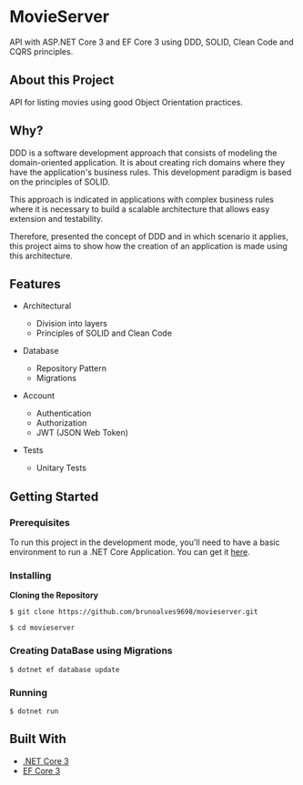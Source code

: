 # MovieServer

API with ASP.NET Core 3 and EF Core 3 using DDD, SOLID, Clean Code and CQRS principles.

## About this Project

API for listing movies using good Object Orientation practices.

## Why?

DDD is a software development approach that consists of modeling the domain-oriented application. It is about creating rich domains where they have the application's business rules. This development paradigm is based on the principles of SOLID.

This approach is indicated in applications with complex business rules where it is necessary to build a scalable architecture that allows easy extension and testability.

Therefore, presented the concept of DDD and in which scenario it applies, this project aims to show how the creation of an application is made using this architecture.

## Features

- Architectural
  - Division into layers
  - Principles of SOLID and Clean Code

- Database
  - Repository Pattern
  - Migrations

- Account
  - Authentication
  - Authorization
  - JWT (JSON Web Token)
  
- Tests
  - Unitary Tests
  
## Getting Started

### Prerequisites

To run this project in the development mode, you'll need to have a basic environment to run a .NET Core Application. You can get it [here](https://dotnet.microsoft.com/download).

### Installing

**Cloning the Repository**

```
$ git clone https://github.com/brunoalves9698/movieserver.git

$ cd movieserver
```

### Creating DataBase using Migrations

```
$ dotnet ef database update
```

### Running

```
$ dotnet run
```

## Built With

- [.NET Core 3](https://docs.microsoft.com/pt-br/dotnet/core/)
- [EF Core 3](https://docs.microsoft.com/pt-br/ef/core/get-started/?tabs=netcore-cli)


